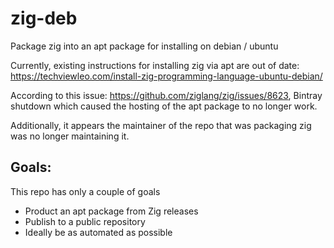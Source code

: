 # zig-deb
Package zig into an apt package for installing on debian / ubuntu

Currently, existing instructions for installing zig via apt are out of date:
https://techviewleo.com/install-zig-programming-language-ubuntu-debian/

According to this issue: https://github.com/ziglang/zig/issues/8623, Bintray
shutdown which caused the hosting of the apt package to no longer work.

Additionally, it appears the maintainer of the repo that was packaging zig
was no longer maintaining it.

## Goals:
This repo has only a couple of goals
- Product an apt package from Zig releases
- Publish to a public repository
- Ideally be as automated as possible
